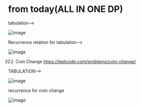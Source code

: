 # from today(ALL IN ONE DP)

tabulation-->


![image](https://user-images.githubusercontent.com/102652030/174437745-078779ae-8992-4b38-b46e-49188777dec2.png)

Recurrence relation for tabulation-->

![image](https://user-images.githubusercontent.com/102652030/174437791-21fb1e28-fc40-45e2-8309-b987ddc3b95a.png)

322. Coin Change
https://leetcode.com/problems/coin-change/

TABULATION-->

![image](https://user-images.githubusercontent.com/102652030/174452364-76ef129e-5898-4986-b49b-dd04b1af95ff.png)


recurrence for coin change

![image](https://user-images.githubusercontent.com/102652030/174452387-26f6d4bd-7858-4ace-a946-63c13499b670.png)


